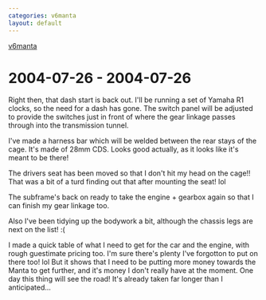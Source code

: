 ```yaml
---
categories: v6manta
layout: default
---
```


[v6manta](/v6manta)

# 2004-07-26 - 2004-07-26 
Right then, that dash start is back out. I'll be running a set of Yamaha R1 clocks, so the need for a dash has gone. The switch panel will be adjusted to provide the switches just in front of where the gear linkage passes through into the transmission tunnel. 

I've made a harness bar which will be welded between the rear stays of the cage. It's made of 28mm CDS. Looks good actually, as it looks like it's meant to be there!

The drivers seat has been moved so that I don't hit my head on the cage!! That was a bit of a turd finding out that after mounting the seat! lol

The subframe's back on ready to take the engine + gearbox again so that I can finish my gear linkage too.

Also I've been tidying up the bodywork a bit, although the chassis legs are next on the list! :(

I made a quick table of what I need to get for the car and the engine, with rough guestimate pricing too. I'm sure there's plenty I've forgotton to put on there too! lol But it shows that I need to be putting more money towards the Manta to get further, and it's money I don't really have at the moment. One day this thing will see the road! It's already taken far longer than I anticipated...
